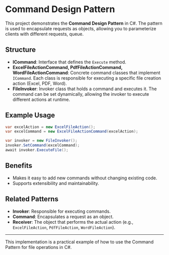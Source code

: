 # Command Design Pattern

This project demonstrates the **Command Design Pattern** in C#. The pattern is used to encapsulate requests as objects, allowing you to parameterize clients with different requests, queue.

## Structure

- **ICommand**: Interface that defines the `Execute` method.
- **ExcelFileActionCommand, PdfFileActionCommand, WordFileActionCommand**: Concrete command classes that implement `ICommand`. Each class is responsible for executing a specific file creation action (Excel, PDF, Word).
- **FileInvoker**: Invoker class that holds a command and executes it. The command can be set dynamically, allowing the invoker to execute different actions at runtime.

## Example Usage

```csharp
var excelAction = new ExcelFileAction();
var excelCommand = new ExcelFileActionCommand(excelAction);

var invoker = new FileInvoker();
invoker.SetCommand(excelCommand);
await invoker.ExecuteFile();
```

## Benefits

- Makes it easy to add new commands without changing existing code.
- Supports extensibility and maintainability.

## Related Patterns

- **Invoker**: Responsible for executing commands.
- **Command**: Encapsulates a request as an object.
- **Receiver**: The object that performs the actual action (e.g., `ExcelFileAction`, `PdfFileAction`, `WordFileAction`).

---

This implementation is a practical example of how to use the Command Pattern for file operations in C#.
